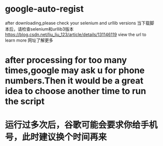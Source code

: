 # google-auto-regist
after downloading,please check your selenium and urllib versions
当下载脚本后，请检查selenium和urllib3版本
https://blog.csdn.net/liu_liu_123/article/details/131146119
view the url to learn more
网址了解更多
# after processing for too many times,google may ask u for phone numbers.Then it would be a great idea to choose another time to run the script
# 运行过多次后，谷歌可能会要求你给手机号，此时建议换个时间再来
